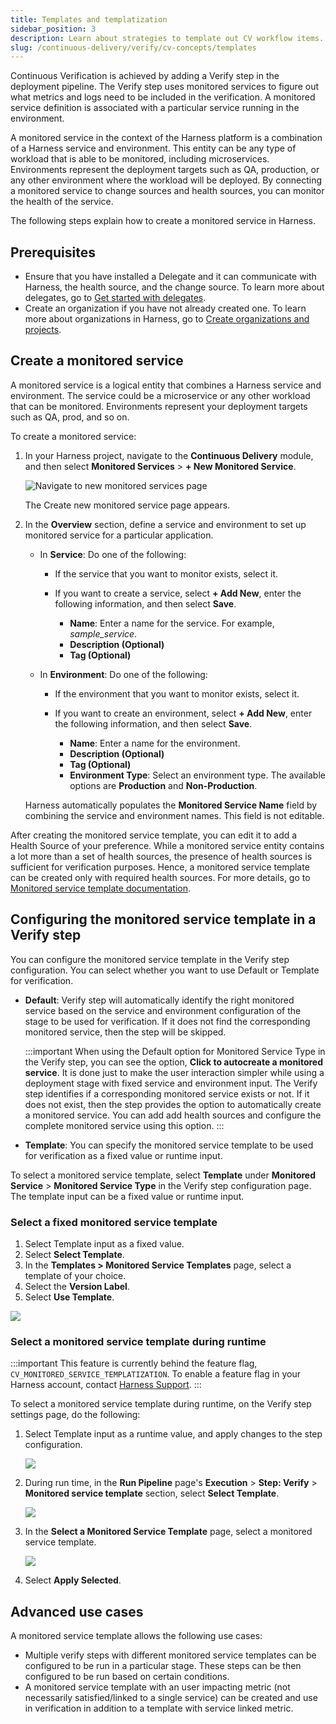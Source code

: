 ```yaml
---
title: Templates and templatization
sidebar_position: 3
description: Learn about strategies to template out CV workflow items. 
slug: /continuous-delivery/verify/cv-concepts/templates
---
```


Continuous Verification is achieved by adding a Verify step in the deployment pipeline. The Verify step uses monitored services to figure out what metrics and logs need to be included in the verification. A monitored service definition is associated with a particular service running in the environment. 

A monitored service in the context of the Harness platform is a combination of a Harness service and environment. This entity can be any type of workload that is able to be monitored, including microservices. Environments represent the deployment targets such as QA, production, or any other environment where the workload will be deployed. By connecting a monitored service to change sources and health sources, you can monitor the health of the service. 

The following steps explain how to create a monitored service in Harness.


## Prerequisites

- Ensure that you have installed a Delegate and it can communicate with Harness, the health source, and the change source. To learn more about delegates, go to [Get started with delegates](/docs/category/delegate-concepts).
- Create an organization if you have not already created one. To learn more about organizations in Harness, go to [Create organizations and projects](/docs/platform/organizations-and-projects/create-an-organization).

## Create a monitored service

A monitored service is a logical entity that combines a Harness service and environment. The service could be a microservice or any other workload that can be monitored. Environments represent your deployment targets such as QA, prod, and so on.

To create a monitored service:

1. In your Harness project, navigate to the **Continuous Delivery** module, and then select **Monitored Services** > **+ New Monitored Service**.

   ![Navigate to new monitored services page](./static/monitored-service-template-cd.png)

   The Create new monitored service page appears.

2. In the **Overview** section, define a service and environment to set up monitored service for a particular application. 
    * In **Service**: Do one of the following:
     
       * If the service that you want to monitor exists, select it.
       * If you want to create a service, select **+ Add New**, enter the following information, and then select **Save**. 
       
          *  **Name**: Enter a name for the service. For example, _sample_service_.
          *  **Description (Optional)**
          *  **Tag (Optional)** 
           
    * In **Environment**: Do one of the following:
     
       * If the environment that you want to monitor exists, select it.
       * If you want to create an environment, select **+ Add New**, enter the following information, and then select **Save**. 
       
          *  **Name**: Enter a name for the environment.
          *  **Description (Optional)**
          *  **Tag (Optional)** 
          *  **Environment Type**: Select an environment type. The available options are **Production** and **Non-Production**.

    Harness automatically populates the **Monitored Service Name** field by combining the service and environment names. This field is not editable.

After creating the monitored service template, you can edit it to add a Health Source of your preference. While a monitored service entity contains a lot more than a set of health sources, the presence of health sources is sufficient for verification purposes. Hence, a monitored service template can be created only with required health sources. For more details, go to [Monitored service template documentation](/docs/service-reliability-management/monitored-service/monitored-service-template-quickstart).

## Configuring the monitored service template in a Verify step

You can configure the monitored service template in the Verify step configuration. You can select whether you want to use Default or Template for verification.

* **Default**: Verify step will automatically identify the right monitored service based on the service and environment configuration of the stage to be used for verification. If it does not find the corresponding monitored service, then the step will be skipped.
  
  :::important
  When using the Default option for Monitored Service Type in the Verify step, you can see the option, **Click to autocreate a monitored service**. It is done just to make the user interaction simpler while using a deployment stage with fixed service and environment input. The Verify step identifies if a corresponding monitored service exists or not. If it does not exist, then the step provides the option to automatically create a monitored service. You can add add health sources and configure the complete monitored service using this option.
  :::
  
* **Template**: You can specify the monitored service template to be used for verification as a fixed value or runtime input.

To select a monitored service template, select **Template** under **Monitored Service** > **Monitored Service Type** in the Verify step configuration page. The template input can be a fixed value or runtime input. 

### Select a fixed monitored service template 

1. Select Template input as a fixed value.
2. Select **Select Template**.
3. In the **Templates > Monitored Service Templates** page, select a template of your choice.
4. Select the **Version Label**.
5. Select **Use Template**.

![](./static/cv_templates/select-template-fixed-value.png)

### Select a monitored service template during runtime

:::important
This feature is currently behind the feature flag, `CV_MONITORED_SERVICE_TEMPLATIZATION`. To enable a feature flag in your Harness account, contact [Harness Support](mailto:support@harness.io).
:::

To select a monitored service template during runtime, on the Verify step settings page, do the following:

1. Select Template input as a runtime value, and apply changes to the step configuration.
   
   ![](./static/cv_templates/monitored-service-template-as-runtime-input.png)
2. During run time, in the **Run Pipeline** page's **Execution** > **Step: Verify** > **Monitored service template** section, select **Select Template**.
   
   ![](./static/cv_templates/monitored-service-template-1.png)
3. In the **Select a Monitored Service Template** page, select a monitored service template.
   
   ![](./static/cv_templates/select-template-runtime.png)
4. Select **Apply Selected**.


## Advanced use cases

A monitored service template allows the following use cases:

* Multiple verify steps with different monitored service templates can be configured to be run in a particular stage. These steps can be then configured to be run based on certain conditions.
* A monitored service template with an user impacting metric (not necessarily satisfied/linked to a single service) can be created and use in verification in addition to a template with service linked metric.



